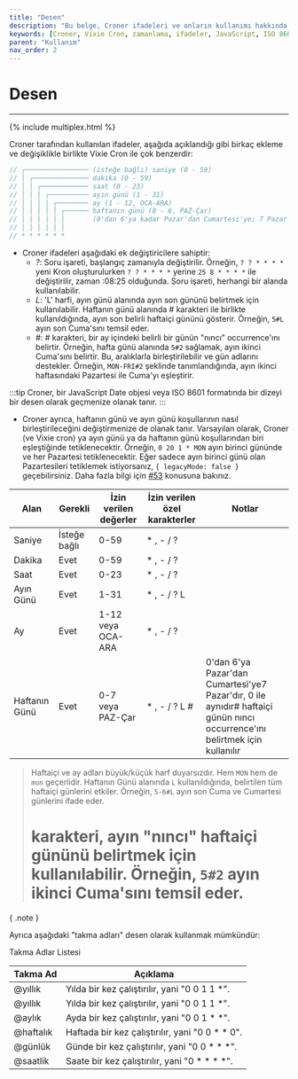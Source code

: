 ```yaml
---
title: "Desen"
description: "Bu belge, Croner ifadeleri ve onların kullanımı hakkında bilgi verir. Temel ifadeler ve özel karakterlerin nasıl kullanılacağına dair detaylar sunulmaktadır."
keywords: [Croner, Vixie Cron, zamanlama, ifadeler, JavaScript, ISO 8601]
parent: "Kullanım"
nav_order: 2
---
```


# Desen

---

{% include multiplex.html %}

Croner tarafından kullanılan ifadeler, aşağıda açıklandığı gibi birkaç ekleme ve değişiklikle birlikte Vixie Cron ile çok benzerdir:

```ts
// ┌──────────────── (isteğe bağlı) saniye (0 - 59)
// │ ┌────────────── dakika (0 - 59)
// │ │ ┌──────────── saat (0 - 23)
// │ │ │ ┌────────── ayın günü (1 - 31)
// │ │ │ │ ┌──────── ay (1 - 12, OCA-ARA)
// │ │ │ │ │ ┌────── haftanın günü (0 - 6, PAZ-Çar) 
// │ │ │ │ │ │       (0'dan 6'ya kadar Pazar'dan Cumartesi'ye; 7 Pazar'dır, 0 ile aynıdır)
// │ │ │ │ │ │
// * * * * * *
```

*   Croner ifadeleri aşağıdaki ek değiştiricilere sahiptir:
	-   *?*: Soru işareti, başlangıç zamanıyla değiştirilir. Örneğin, `? ? * * * *` yeni Kron oluşturulurken `? ? * * * *` yerine `25 8 * * * *` ile değiştirilir, zaman :08:25 olduğunda. Soru işareti, herhangi bir alanda kullanılabilir.
	-   *L*: 'L' harfi, ayın günü alanında ayın son gününü belirtmek için kullanılabilir. Haftanın günü alanında # karakteri ile birlikte kullanıldığında, ayın son belirli haftaiçi gününü gösterir. Örneğin, `5#L` ayın son Cuma'sını temsil eder.
	-	*#*: # karakteri, bir ay içindeki belirli bir günün "nıncı" occurrence'ını belirtir. Örneğin, hafta günü alanında `5#2` sağlamak, ayın ikinci Cuma'sını belirtir. Bu, aralıklarla birleştirilebilir ve gün adlarını destekler. Örneğin, `MON-FRI#2` şeklinde tanımlandığında, ayın ikinci haftasındaki Pazartesi ile Cuma'yı eşleştirir.

:::tip
Croner, bir JavaScript Date objesi veya ISO 8601 formatında bir dizeyi bir desen olarak geçmenize olanak tanır.
:::

*   Croner ayrıca, haftanın günü ve ayın günü koşullarının nasıl birleştirileceğini değiştirmenize de olanak tanır. Varsayılan olarak, Croner (ve Vixie cron) ya ayın günü ya da haftanın günü koşullarından biri eşleştiğinde tetiklenecektir. Örneğin, `0 20 1 * MON` ayın birinci gününde ve her Pazartesi tetiklenecektir. Eğer sadece ayın birinci günü olan Pazartesileri tetiklemek istiyorsanız, `{ legacyMode: false }` geçebilirsiniz. Daha fazla bilgi için [#53](https://github.com/Hexagon/croner/issues/53) konusuna bakınız.

| Alan         | Gerekli | İzin verilen değerler | İzin verilen özel karakterler | Notlar                               |
|--------------|----------|----------------|----------------------------|---------------------------------------|
| Saniye       | İsteğe bağlı | 0-59           | * , - / ?                  |                                       |
| Dakika       | Evet      | 0-59           | * , - / ?                  |                                       |
| Saat         | Evet      | 0-23           | * , - / ?                  |                                       |
| Ayın Günü    | Evet      | 1-31           | * , - / ? L                |                                       |
| Ay           | Evet      | 1-12 veya OCA-ARA| * , - / ?                  |                                       |
| Haftanın Günü| Evet      | 0-7 veya PAZ-Çar | * , - / ? L #               | 0'dan 6'ya Pazar'dan Cumartesi'ye7 Pazar'dır, 0 ile aynıdır# haftaiçi günün nıncı occurrence'ını belirtmek için kullanılır            |

> Haftaiçi ve ay adları büyük/küçük harf duyarsızdır. Hem `MON` hem de `mon` geçerlidir.
> Haftanın Günü alanında `L` kullanıldığında, belirtilen tüm haftaiçi günlerini etkiler. Örneğin, `5-6#L` ayın son Cuma ve Cumartesi günlerini ifade eder.
> # karakteri, ayın "nıncı" haftaiçi gününü belirtmek için kullanılabilir. Örneğin, `5#2` ayın ikinci Cuma'sını temsil eder.
{ .note }

Ayrıca aşağıdaki "takma adları" desen olarak kullanmak mümkündür:


Takma Adlar Listesi

| Takma Ad   | Açıklama |
|------------|----------|
| \@yıllık   | Yılda bir kez çalıştırılır, yani "0 0 1 1 *". |
| \@yıllık   | Yılda bir kez çalıştırılır, yani "0 0 1 1 *". |
| \@aylık    | Ayda bir kez çalıştırılır, yani "0 0 1 * *". |
| \@haftalık | Haftada bir kez çalıştırılır, yani "0 0 * * 0". |
| \@günlük   | Günde bir kez çalıştırılır, yani "0 0 * * *". |
| \@saatlik  | Saate bir kez çalıştırılır, yani "0 * * * *". |
